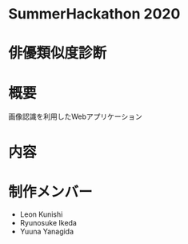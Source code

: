 # SummerHackathon 2020
# 俳優類似度診断
# 概要
画像認識を利用したWebアプリケーション
# 内容
# 制作メンバー
 - Leon Kunishi
 - Ryunosuke Ikeda
 - Yuuna Yanagida
